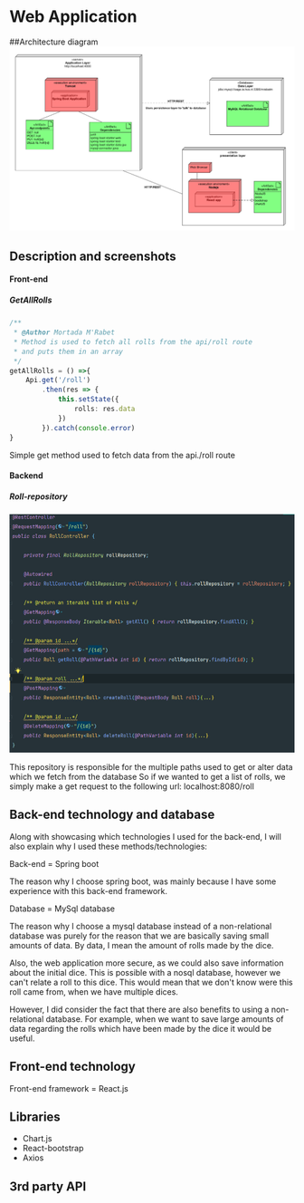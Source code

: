 # Web Application


##Architecture diagram
![img_1.png](img_1.png)

## Description and screenshots

#### Front-end

##### GetAllRolls
```typescript jsx
/**
 * @Author Mortada M'Rabet
 * Method is used to fetch all rolls from the api/roll route
 * and puts them in an array
 */
getAllRolls = () =>{
    Api.get('/roll')
        .then(res => {
            this.setState({
                rolls: res.data
            })
        }).catch(console.error)
}
```
Simple get method used to fetch data from the api./roll route



#### Backend

##### Roll-repository
![img.png](img.png)

This repository is responsible for the multiple paths used to get or alter data which we fetch from the database
So if we wanted to get a list of rolls, we simply make a get request to the following url: localhost:8080/roll


## Back-end technology and database
Along with showcasing which technologies I used for the back-end, 
I will also explain why I used these methods/technologies:

Back-end = Spring boot

The reason why I choose spring boot, was mainly because I have some experience with this back-end framework.

Database = MySql database

The reason why I choose a mysql database instead of a non-relational database was purely for the reason
that we are basically saving small amounts of data. By data, I mean the amount of rolls made by the dice.

Also, the web application more secure, as we could also save information about the initial dice.
This is possible with a nosql database, however we can't relate a roll to this dice. This would mean that we don't know were this
roll came from, when we have multiple dices.

However, I did consider the fact that there are also benefits to using a non-relational database.
For example, when we want to save large amounts of data regarding the rolls which have been made by the dice it would be useful.

## Front-end technology
Front-end framework = React.js

## Libraries
- Chart.js
- React-bootstrap
- Axios
## 3rd party API
